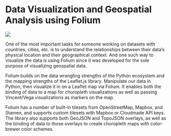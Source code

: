 # Data Visualization and Geospatial Analysis using Folium

<img src="https://media2.giphy.com/media/3ov9k06VQ0SU6f15rW/giphy.gif?cid=790b76114e7ed87fe72e540b6641f7c468c4ecb1693f9d7a&rid=giphy.gif&ct=g" />


One of the most important tasks for someone working on datasets with countries, cities, etc. is to understand the relationships between their data’s physical location and their geographical context.  And one such way to visualize the data is using Folium since it was developed for the sole purpose of visualizing geospatial data. 

Folium builds on the data wrangling strengths of the Python ecosystem and the mapping strengths of the Leaflet.js library. Manipulate our data in Python, then visualize it in on a Leaflet map via Folium. It enables both the binding of data to a map for choropleth visualizations as well as passing Vincent/Vega visualizations as markers on the map.

Folium has a number of built-in tilesets from OpenStreetMap, Mapbox, and Stamen, and supports custom tilesets with Mapbox or Cloudmade API keys. The library also supports both GeoJSON and TopoJSON overlays, as well as the binding of data to those overlays to create choropleth maps with color-brewer color schemes.
